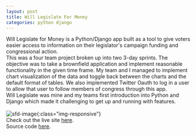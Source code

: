 ```yaml
---
layout: post
title: Will Legislate For Money
categories: python django
---
```


Will Legislate for Money is a Python/Django app built as a tool to give voters easier access to information on their legislator's campaign funding and congressional action.
<br/>
This was a four team project broken up into two 3-day sprints. The objective was to take a brownfield application and implement reasonable functionality in the given time frame. My team and I managed to implement chart visualization of the data and toggle back between the charts and the default format of tables. We also implemented Twitter Oauth to log in a user to allow that user to follow members of congress through this app.
<br>
Will Legislate was mine and my teams first introduction into Python and Django which made it challenging to get up and running with features.
<br>
<br>
![sfd-image](images/wlfm-image.png){:class="img-responsive"}
<br>
Check out the live site <a href="http://legislate.money">here</a>.
<br>
Source code <a href="https://github.com/meyerhoferc/will-legislate-for-money">here</a>.
<br>